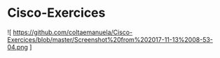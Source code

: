 # Cisco-Exercices
![ https://github.com/coltaemanuela/Cisco-Exercices/blob/master/Screenshot%20from%202017-11-13%2008-53-04.png ]
